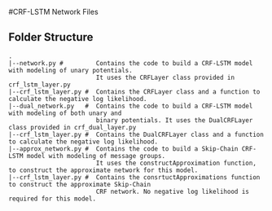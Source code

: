 #CRF-LSTM Network Files 



## Folder Structure
    .
    |--network.py #         Contains the code to build a CRF-LSTM model with modeling of unary potentials.
                            It uses the CRFLayer class provided in crf_lstm_layer.py
    |--crf_lstm_layer.py #  Contains the CRFLayer class and a function to calculate the negative log likelihood. 
    |--dual_network.py   #  Contains the code to build a CRF-LSTM model with modeling of both unary and 
                            binary potentials. It uses the DualCRFLayer class provided in crf_dual_layer.py
    |--crf_lstm_layer.py #  Contains the DualCRFLayer class and a function to calculate the negative log likelihood. 
    |--approx_network.py #  Contains the code to build a Skip-Chain CRF-LSTM model with modeling of message groups.
                            It uses the constructApproximation function, to construct the approximate network for this model.
    |--crf_lstm_layer.py #  Contains the consrtuctApproximations function to construct the approximate Skip-Chain 
                            CRF network. No negative log likelihood is required for this model.
